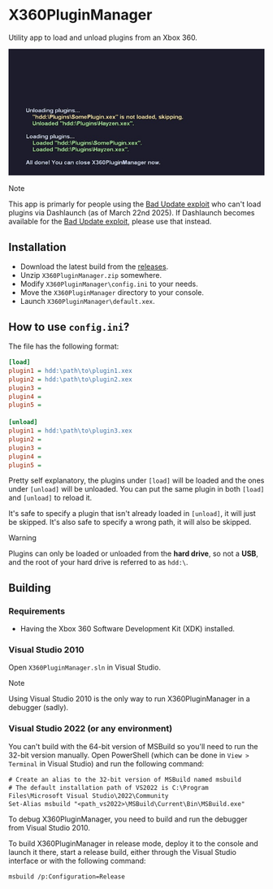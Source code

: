 # X360PluginManager

Utility app to load and unload plugins from an Xbox 360.

![Example output of X360PluginManager](./resources/screenshots/example.jpg)

> [!NOTE]
> This app is primarly for people using the [Bad Update exploit](https://github.com/grimdoomer/Xbox360BadUpdate) who can't load plugins via Dashlaunch (as of March 22nd 2025). If Dashlaunch becomes available for the [Bad Update exploit](https://github.com/grimdoomer/Xbox360BadUpdate), please use that instead.

## Installation

-   Download the latest build from the [releases](https://github.com/ClementDreptin/X360PluginManager/releases).
-   Unzip `X360PluginManager.zip` somewhere.
-   Modify `X360PluginManager\config.ini` to your needs.
-   Move the `X360PluginManager` directory to your console.
-   Launch `X360PluginManager\default.xex`.

## How to use `config.ini`?

The file has the following format:

```ini
[load]
plugin1 = hdd:\path\to\plugin1.xex
plugin2 = hdd:\path\to\plugin2.xex
plugin3 =
plugin4 =
plugin5 =

[unload]
plugin1 = hdd:\path\to\plugin3.xex
plugin2 =
plugin3 =
plugin4 =
plugin5 =
```

Pretty self explanatory, the plugins under `[load]` will be loaded and the ones under `[unload]` will be unloaded. You can put the same plugin in both `[load]` and `[unload]` to reload it.

It's safe to specify a plugin that isn't already loaded in `[unload]`, it will just be skipped. It's also safe to specify a wrong path, it will also be skipped.

> [!WARNING]
> Plugins can only be loaded or unloaded from the **hard drive**, so not a **USB**, and the root of your hard drive is referred to as `hdd:\`.

## Building

### Requirements

-   Having the Xbox 360 Software Development Kit (XDK) installed.

### Visual Studio 2010

Open `X360PluginManager.sln` in Visual Studio.

> [!NOTE]
> Using Visual Studio 2010 is the only way to run X360PluginManager in a debugger (sadly).

### Visual Studio 2022 (or any environment)

You can't build with the 64-bit version of MSBuild so you'll need to run the 32-bit version manually. Open PowerShell (which can be done in `View > Terminal` in Visual Studio) and run the following command:

```PS1
# Create an alias to the 32-bit version of MSBuild named msbuild
# The default installation path of VS2022 is C:\Program Files\Microsoft Visual Studio\2022\Community
Set-Alias msbuild "<path_vs2022>\MSBuild\Current\Bin\MSBuild.exe"
```

To debug X360PluginManager, you need to build and run the debugger from Visual Studio 2010.

To build X360PluginManager in release mode, deploy it to the console and launch it there, start a release build, either through the Visual Studio interface or with the following command:

```PS1
msbuild /p:Configuration=Release
```
